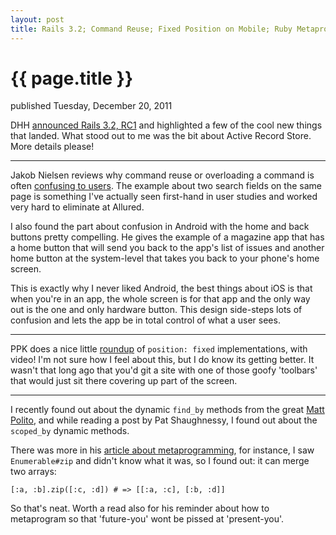 ```yaml
---
layout: post
title: Rails 3.2; Command Reuse; Fixed Position on Mobile; Ruby Metaprogramming
---
```


{{ page.title }}
================

<p id="articleDate">published Tuesday, December 20, 2011</p>

DHH [announced Rails 3.2, RC1](http://weblog.rubyonrails.org/2011/12/20/rails-3-2-rc1-faster-dev-mode-routing-explain-queries-tagged-logger-store) and highlighted a few of the cool new things that landed. What stood out to me was the bit about Active Record Store. More details please!

---

Jakob Nielsen reviews why command reuse or overloading a command is often [confusing to users](http://www.useit.com/alertbox/overloaded-commands.html). The example about two search fields on the same page is something I've actually seen first-hand in user studies and worked very hard to eliminate at Allured.

I also found the part about confusion in Android with the home and back buttons pretty compelling. He gives the example of a magazine app that has a home button that will send you back to the app's list of issues and another home button at the system-level that takes you back to your phone's home screen.

This is exactly why I never liked Android, the best things about iOS is that when you're in an app, the whole screen is for that app and the only way out is the one and only hardware button. This design side-steps lots of confusion and lets the app be in total control of what a user sees.

---

PPK does a nice little [roundup](http://www.quirksmode.org/blog/archives/2011/12/position_fixed.html) of `position: fixed` implementations, with video! I'm not sure how I feel about this, but I do know its getting better. It wasn't that long ago that you'd git a site with one of those goofy 'toolbars' that would just sit there covering up part of the screen.

---

I recently found out about the dynamic `find_by` methods from the great [Matt Polito](https://twitter.com/mattpolito), and while reading a post by Pat Shaughnessy, I found out about the `scoped_by` dynamic methods.

There was more in his [article about metaprogramming](http://patshaughnessy.net/2011/12/20/learning-from-the-masters-part-2-three-metaprogramming-best-practices), for instance, I saw `Enumerable#zip` and didn't know what it was, so I found out: it can merge two arrays:

	[:a, :b].zip([:c, :d]) # => [[:a, :c], [:b, :d]]

So that's neat. Worth a read also for his reminder about how to metaprogram so that 'future-you' wont be pissed at 'present-you'.